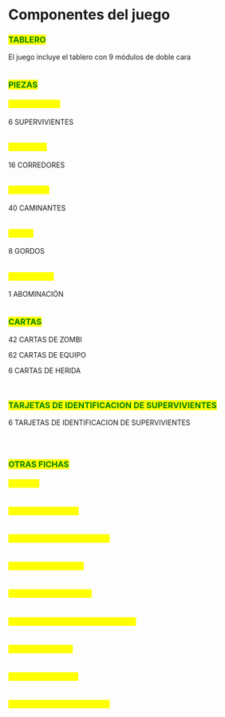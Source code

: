 # Componentes del juego

### <mark style="color:green;">**TABLERO**</mark>

El juego incluye el tablero con 9 módulos de doble cara

<figure><img src="../.gitbook/assets/zombicidetablero.png" alt=""><figcaption></figcaption></figure>

### <mark style="color:green;">**PIEZAS**</mark>

#### <mark style="color:yellow;">Supervivientes</mark>

6 SUPERVIVIENTES

<figure><img src="../.gitbook/assets/grupo1.webp" alt=""><figcaption></figcaption></figure>

#### <mark style="color:yellow;">Corredores</mark>

16 CORREDORES

<figure><img src="../.gitbook/assets/corredores-berserker-zombicide.jpg" alt=""><figcaption></figcaption></figure>

#### <mark style="color:yellow;">Caminantes</mark>

40 CAMINANTES

<figure><img src="../.gitbook/assets/como-pintar-zombies-berserker-zombicide-1024x768.jpg" alt=""><figcaption></figcaption></figure>

#### <mark style="color:yellow;">Gordos</mark>

8 GORDOS

<figure><img src="../.gitbook/assets/como-pintar-gordos-berserker-zombicide.jpg" alt=""><figcaption></figcaption></figure>

#### <mark style="color:yellow;">Abominacion</mark>

1 ABOMINACIÓN

<figure><img src="../.gitbook/assets/cbea777cdb7e390f8e505e9c4b6e1aaf.jpg" alt=""><figcaption></figcaption></figure>

### <mark style="color:green;">CARTAS</mark>

42 CARTAS DE ZOMBI

62 CARTAS DE EQUIPO

6 CARTAS DE HERIDA

<div>

<figure><img src="../.gitbook/assets/cartas-equipo-zombicide.jpg" alt=""><figcaption></figcaption></figure>

 

<figure><img src="../.gitbook/assets/cartas-zombicide-oleadas.jpg" alt=""><figcaption></figcaption></figure>

</div>

### <mark style="color:green;">TARJETAS DE IDENTIFICACION DE SUPERVIVIENTES</mark>

6 TARJETAS DE IDENTIFICACION DE SUPERVIVIENTES

<div>

<figure><img src="../.gitbook/assets/phil-zombicide-ficha.jpg" alt=""><figcaption></figcaption></figure>

 

<figure><img src="../.gitbook/assets/josh-zombicide-ficha.jpg" alt=""><figcaption></figcaption></figure>

 

<figure><img src="../.gitbook/assets/ned-zombicide-ficha.jpg" alt=""><figcaption></figcaption></figure>

</div>

### <mark style="color:green;">OTRAS FICHAS</mark>

#### <mark style="color:yellow;">6 DADOS</mark>

<figure><img src="../.gitbook/assets/61kwNyrS2fL._AC_UF894,1000_QL80_.jpg" alt=""><figcaption></figcaption></figure>

#### <mark style="color:yellow;">4 FICHAS DE COCHE</mark>

<figure><img src="../.gitbook/assets/Voitures12.jpg" alt=""><figcaption></figcaption></figure>

#### <mark style="color:yellow;">24 CONTADORES DE AVANCE</mark>

<figure><img src="../.gitbook/assets/Captura de pantalla 2024-09-17 102754.png" alt=""><figcaption></figcaption></figure>

#### <mark style="color:yellow;">12 FICHAS DE PUERTA</mark>

<figure><img src="../.gitbook/assets/s-l1200.jpg" alt=""><figcaption></figcaption></figure>

#### <mark style="color:yellow;">10 FICHAS DE OBJETIVO</mark>

<figure><img src="../.gitbook/assets/il_fullxfull.2400168686_afo2.avif" alt=""><figcaption></figcaption></figure>

#### <mark style="color:yellow;">6 FICHAS DE APARICION DE ZOMBIES</mark>

<figure><img src="../.gitbook/assets/Captura de pantalla 2024-09-17 103503.png" alt=""><figcaption></figcaption></figure>

#### <mark style="color:yellow;">1 FICHA DE SALIDA</mark>

<figure><img src="../.gitbook/assets/Captura de pantalla 2024-09-17 103620.png" alt=""><figcaption></figcaption></figure>

#### <mark style="color:yellow;">18 FICHAS DE RUIDO</mark>

<figure><img src="../.gitbook/assets/Captura de pantalla 2024-09-17 103645.png" alt=""><figcaption></figcaption></figure>

#### <mark style="color:yellow;">1 FICHA DE PRIMER JUGADOR</mark>

<figure><img src="../.gitbook/assets/image (11).png" alt=""><figcaption></figcaption></figure>
